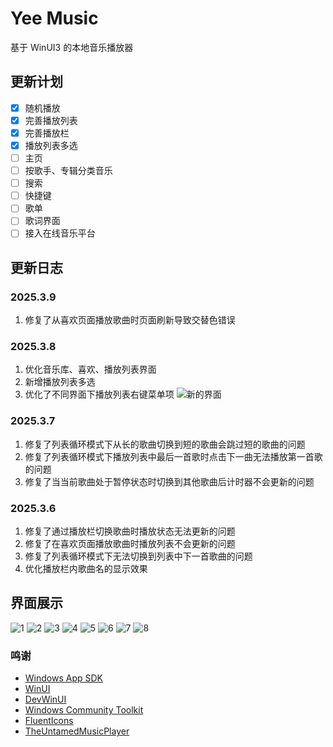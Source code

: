 
# Yee Music
基于 WinUI3 的本地音乐播放器
## 更新计划
- [x] 随机播放
- [x] 完善播放列表
- [x] 完善播放栏
- [x] 播放列表多选
- [ ] 主页
- [ ] 按歌手、专辑分类音乐
- [ ] 搜索
- [ ] 快捷键
- [ ] 歌单
- [ ] 歌词界面
- [ ] 接入在线音乐平台
## 更新日志
### 2025.3.9
1. 修复了从喜欢页面播放歌曲时页面刷新导致交替色错误
### 2025.3.8
1.  优化音乐库、喜欢、播放列表界面
2. 新增播放列表多选
3. 优化了不同界面下播放列表右键菜单项
![新的界面](https://github.com/user-attachments/assets/88a8941f-dc56-454d-987e-2745e943dadf)
### 2025.3.7
1. 修复了列表循环模式下从长的歌曲切换到短的歌曲会跳过短的歌曲的问题
2. 修复了列表循环模式下播放列表中最后一首歌时点击下一曲无法播放第一首歌的问题
3. 修复了当当前歌曲处于暂停状态时切换到其他歌曲后计时器不会更新的问题
### 2025.3.6
1. 修复了通过播放栏切换歌曲时播放状态无法更新的问题
2. 修复了在喜欢页面播放歌曲时播放列表不会更新的问题
3. 修复了列表循环模式下无法切换到列表中下一首歌曲的问题
4. 优化播放栏内歌曲名的显示效果
## 界面展示
![1](https://github.com/user-attachments/assets/e480b8c0-fb5b-44ac-9362-86d54df8ffd9)
![2](https://github.com/user-attachments/assets/f0b9333b-163f-40e0-83c7-2296ba3ee370)
![3](https://github.com/user-attachments/assets/f3d8b41c-6781-4409-aa59-414d092a6d64)
![4](https://github.com/user-attachments/assets/b81dfecd-8398-4477-bcaa-14fcc3c79b85)
![5](https://github.com/user-attachments/assets/638ddbb2-611f-4950-a4b5-956f486225cf)
![6](https://github.com/user-attachments/assets/84d919c3-41fc-4319-8add-93000a375cc0)
![7](https://github.com/user-attachments/assets/083b83e6-a95f-4a59-9968-a76a61e03344)
![8](https://github.com/user-attachments/assets/7c89f9a3-48c6-49d1-9b2e-83904d061cae)
### 鸣谢
- [Windows App SDK](https://github.com/microsoft/windowsappsdk)
- [WinUI](https://github.com/microsoft/microsoft-ui-xaml)
- [DevWinUI](https://github.com/ghost1372/DevWinUI)
- [Windows Community Toolkit](https://github.com/CommunityToolkit/Windows)
- [FluentIcons](https://github.com/davidxuang/FluentIcons)
- [TheUntamedMusicPlayer](https://github.com/LanZhan-Harmony/WindowsMusicPlayer-TheUntamedMusicPlayer)
